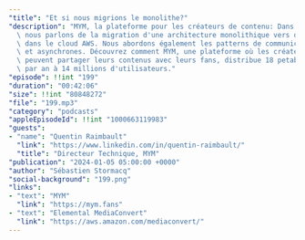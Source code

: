 ```yaml
---
"title": "Et si nous migrions le monolithe?"
"description": "MYM, la plateforme pour les créateurs de contenu: Dans cet épisode,\
  \ nous parlons de la migration d'une architecture monolithique vers des microservices,\
  \ dans le cloud AWS. Nous abordons également les patterns de communication synchrones\
  \ et asynchrones. Découvrez comment MYM, une plateforme où les créateurs de contenus\
  \ peuvent partager leurs contenus avec leurs fans, distribue 18 petabytes de contenu\
  \ par an à 14 millions d'utilisateurs."
"episode": !!int "199"
"duration": "00:42:06"
"size": !!int "80848272"
"file": "199.mp3"
"category": "podcasts"
"appleEpisodeId": !!int "1000663119983"
"guests":
- "name": "Quentin Raimbault"
  "link": "https://www.linkedin.com/in/quentin-raimbault/"
  "title": "Directeur Technique, MYM"
"publication": "2024-01-05 05:00:00 +0000"
"author": "Sébastien Stormacq"
"social-background": "199.png"
"links":
- "text": "MYM"
  "link": "https://mym.fans"
- "text": "Elemental MediaConvert"
  "link": "https://aws.amazon.com/mediaconvert/"
---
```

